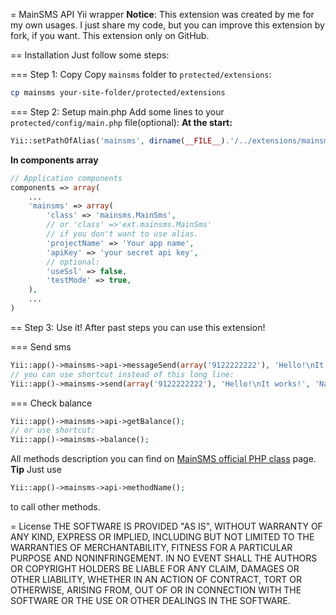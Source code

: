 = MainSMS API Yii wrapper
**Notice**: This extension was created by me for my own usages. I just share my code, but you can improve this extension by fork, if you want. This extension only on GitHub.
 
== Installation
Just follow some steps:

=== Step 1: Copy
Copy `mainsms` folder to `protected/extensions`:
```bash
cp mainsms your-site-folder/protected/extensions
```
=== Step 2: Setup main.php
Add some lines to your `protected/config/main.php` file(optional):
**At the start:**
```php
Yii::setPathOfAlias('mainsms', dirname(__FILE__).'/../extensions/mainsms');
```
**In components array**
```php
// Application components
components => array(
    ...
    'mainsms' => array(
        'class' => 'mainsms.MainSms',
        // or 'class' =>'ext.mainsms.MainSms'
        // if you don't want to use alias.
        'projectName' => 'Your app name',
        'apiKey' => 'your secret api key',
        // optional:
        'useSsl' => false,
        'testMode' => true,
    ),
    ...
)
```
== Step 3: Use it!
After past steps you can use this extension!

=== Send sms
```php
Yii::app()->mainsms->api->messageSend(array('9122222222'), 'Hello!\nIt works!', 'Name of your sender');
// you can use shortcut instead of this long line:
Yii::app()->mainsms->send(array('9122222222'), 'Hello!\nIt works!', 'Name of your sender');
```
=== Check balance
```php
Yii::app()->mainsms->api->getBalance();
// or use shortcut:
Yii::app()->mainsms->balance();
```

All methods description you can find on [MainSMS official PHP class](http://mainsms.ru/home/integration_php) page.
**Tip** Just use
```php
Yii::app()->mainsms->api->methodName();
```
to call other methods.

= License
THE SOFTWARE IS PROVIDED "AS IS", WITHOUT WARRANTY OF ANY KIND, EXPRESS OR
IMPLIED, INCLUDING BUT NOT LIMITED TO THE WARRANTIES OF MERCHANTABILITY,
FITNESS FOR A PARTICULAR PURPOSE AND NONINFRINGEMENT. IN NO EVENT SHALL THE
AUTHORS OR COPYRIGHT HOLDERS BE LIABLE FOR ANY CLAIM, DAMAGES OR OTHER
LIABILITY, WHETHER IN AN ACTION OF CONTRACT, TORT OR OTHERWISE, ARISING FROM,
OUT OF OR IN CONNECTION WITH THE SOFTWARE OR THE USE OR OTHER DEALINGS IN
THE SOFTWARE.
